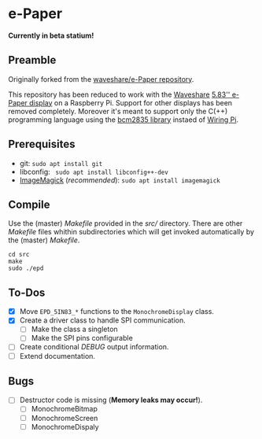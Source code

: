﻿e-Paper
=======

__Currently in beta statium!__

Preamble
--------

Originally forked from the [waveshare/e-Paper repository](https://github.com/waveshare/e-Paper).

This repository has been reduced to work with the [Waveshare](https://www.waveshare.com/) [5.83'' e-Paper display](https://www.waveshare.com/wiki/5.83inch_e-Paper_HAT) on a Raspberry Pi. Support for other displays has been removed completely. Moreover it's meant to support only the C(++) programming language using the [bcm2835 library](https://www.airspayce.com/mikem/bcm2835/) instaed of [Wiring Pi](http://wiringpi.com/).

Prerequisites
-------------

- git: `sudo apt install git`
- libconfig: ` sudo apt install libconfig++-dev`
- [ImageMagick](https://imagemagick.org/) (_recommended_): `sudo apt install imagemagick`

Compile
-------

Use the (master) _Makefile_ provided in the _src/_ directory. There are other _Makefile_ files whithin subdirectories which will get invoked automatically by the (master) _Makefile_.

	cd src
	make
	sudo ./epd

To-Dos
------

- [x] Move `EPD_5IN83_*` functions to the `MonochromeDisplay` class.
- [x] Create a driver class to handle SPI communication.
	- [ ] Make the class a singleton
	- [ ] Make the SPI pins configurable
- [ ] Create conditional _DEBUG_ output information.
- [ ] Extend documentation.

Bugs
----

- [ ] Destructor code is missing (**Memory leaks may occur!**).
    - [ ] MonochromeBitmap
    - [ ] MonochromeScreen
    - [ ] MonochromeDispaly

